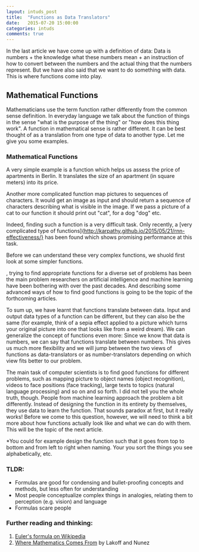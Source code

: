 ```yaml
---
layout: intuds_post
title:  "Functions as Data Translators"
date:   2015-07-20 15:00:00
categories: intuds
comments: true
---
```


In the last article we have come up with a definition of data: Data is numbers + the knowledge what these numbers mean + an instruction of how to convert between the numbers and the actual thing that the numbers represent. But we have also said that we want to do something with data. This is where functions come into play.

## Mathematical Functions

Mathematicians use the term function rather differently from the common sense definition. In everyday language we talk about the function of things in the sense "what is the purpose of the thing" or "how does this thing work". A function in mathematical sense is rather different. It can be best thought of as a translation from one type of data to another type. Let me give you some examples.

### Mathematical Functions
A very simple example is a function which helps us assess the price of apartments in Berlin. It translates the size of an apartment (in square meters) into its price. 

Another more complicated function map pictures to sequences of characters. It would get an image as input and should return a sequence of characters describing what is visible in the image. If we pass a picture of a cat to our function it should print out "cat", for a dog "dog" etc. 

Indeed, finding such a function is a very difficult task. Only recently, a [very complicated type of functions]{http://karpathy.github.io/2015/05/21/rnn-effectiveness/} has been found which shows promising performance at this task.

 Before we can understand these very complex functions, we shuold first look at some simpler functions.

, trying to find appropriate functions for a diverse set of problems has been the main problem researchers on artificial intelligence and machine learning have been bothering with over the past decades. And describing some advanced ways of how to find good functions is going to be the topic of the forthcoming articles.

To sum up, we have learnt that functions translate between data. Input and output data types of a function can be different, but they can also be the same (for example, think of a sepia effect applied to a picture which turns your original picture into one that looks like from a weird dream). We can generalize the concept of functions even more: Since we know that data is numbers, we can say that functions translate between numbers. This gives us much more flexibility and we will jump between the two views of functions as data-translators or as number-translators depending on which view fits better to our problem.

The main task of computer scientists is to find good functions for different problems, such as mapping picture to object names (object recognition), videos to face positions (face tracking), large texts to topics (natural language processing) and so on and so forth. I did not tell you the whole truth, though. People from machine learning approach the problem a bit differently. Instead of designing the function in its entirety by themselves, they use data to learn the function. That sounds paradox at first, but it really works! Before we come to this question, however, we will need to think a bit more about how functions actually look like and what we can do with them. This will be the topic of the next article.

*You could for example design the function such that it goes from top to bottom and from left to right when naming. Your you sort the things you see alphabetically, etc.


### TLDR:
- Formulas are good for condensing and bullet-proofing concepts and methods, but less often for understanding
- Most people conceptualize complex things in analogies, relating them to perception (e.g. vision) and language
- Formulas scare people

### <a name="further"></a>Further reading and thinking:
1. [Euler's formula on Wikipedia](http://en.wikipedia.org/wiki/Euler's_formula)
2. [Where Mathematics Comes From](https://en.wikipedia.org/wiki/Where_Mathematics_Comes_From) by Lakoff and Nunez
